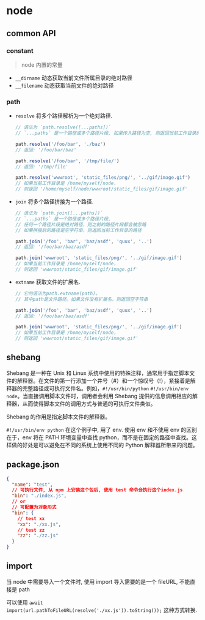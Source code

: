 # node

## common API

### constant

> node 内置的常量

- `__dirname` 动态获取当前文件所属目录的绝对路径
- `__filename` 动态获取当前文件的绝对路径

### path

- `resolve` 将多个路径解析为一个绝对路径.

  ```js
  // 语法为 `path.resolve([...paths])`
  // `...paths` 是一个路径或多个路径片段, 如果传入路径为空, 则返回当前工作目录的绝对路径

  path.resolve('/foo/bar', './baz')
  // 返回: '/foo/bar/baz'

  path.resolve('/foo/bar', '/tmp/file/')
  // 返回: '/tmp/file'

  path.resolve('wwwroot', 'static_files/png/', '../gif/image.gif')
  // 如果当前工作目录是 /home/myself/node，
  // 则返回 '/home/myself/node/wwwroot/static_files/gif/image.gif'
  ```

- `join` 将多个路径拼接为一个路径.

  ```js
  // 语法为 `path.join([...paths])`
  // `...paths` 是一个路径或多个路径片段,
  // 任何一个路径片段是绝对路径，则之前的路径片段都会被忽略
  // 如果拼接后的路径是空字符串，则返回当前工作目录的路径

  path.join('/foo', 'bar', 'baz/asdf', 'quux', '..')
  // 返回: '/foo/bar/baz/asdf'

  path.join('wwwroot', 'static_files/png/', '../gif/image.gif')
  // 如果当前工作目录是 /home/myself/node，
  // 则返回 'wwwroot/static_files/gif/image.gif'
  ```

- `extname` 获取文件的扩展名.

  ```js
  // 它的语法为path.extname(path)。
  // 其中path是文件路径。如果文件没有扩展名，则返回空字符串

  path.join('/foo', 'bar', 'baz/asdf', 'quux', '..')
  // 返回: '/foo/bar/baz/asdf'

  path.join('wwwroot', 'static_files/png/', '../gif/image.gif')
  // 如果当前工作目录是 /home/myself/node，
  // 则返回 'wwwroot/static_files/gif/image.gif'
  ```

## shebang

Shebang 是一种在 Unix 和 Linux 系统中使用的特殊注释，通常用于指定脚本文件的解释器。在文件的第一行添加一个井号（#）和一个惊叹号（!），紧接着是解释器的完整路径或可执行文件名。例如，`#!/usr/bin/python` `#!/usr/bin/env node`。当直接调用脚本文件时，调用者会利用 Shebang 提供的信息调用相应的解释器，从而使得脚本文件的调用方式与普通的可执行文件类似。

Shebang 的作用是指定脚本文件的解释器。

`#!/usr/bin/env python` 在这个例子中, 用了 env. 使用 env 和不使用 env 的区别在于，env 将在 PATH 环境变量中查找 python，而不是在固定的路径中查找。这样做的好处是可以避免在不同的系统上使用不同的 Python 解释器所带来的问题。

## package.json

```json
{
  "name": "test",
  // 可执行文件, 从 npm 上安装这个包后, 使用 test 命令会执行这个index.js
  "bin": "./index.js",
  // or
  // 可配置为对象形式
  "bin": {
    // test xx
    "xx": "./xx.js",
    // test zz
    "zz": "./zz.js"
  }
}
```

## import

当 node 中需要导入一个文件时, 使用 import 导入需要的是一个 fileURL, 不能直接是 path

可以使用 `await import(url.pathToFileURL(resolve('./xx.js')).toString());` 这种方式转换.
